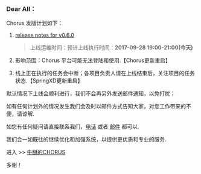 ### Dear All：
Chorus 发版计划如下：

1. [release notes for v0.6.0](http://wiki.dataengine.com/pages/viewpage.action?spaceKey=bjrd&title=Chorus+Release+Notes#ChorusReleaseNotes-v0.6.0[sprint6])

    > 上线运维时间：预计上线执行时间：**2017-09-28 19:00-21:00(今天)**

1. 影响范围：Chorus 平台可能无法登陆和使用.【Chorus更新重启】
1. 线上正在执行的任务会中断；各项目负责人请在上线结束后，关注项目的任务状态.【SpringXD更新重启】

默认情况下上线会顺利进行，我们不会再另外发送邮件通知，以免打扰；

如有任何计划外的情况发生我们会及时以邮件方式告知大家，对您工作带来的不便，请谅解.

如您有任何疑问请直接联系我们，[电话](http://wiki.dataengine.com/pages/viewpage.action?pageId=13253439) 或者 [邮件](mailto:chorus@rongcapital.cn) 都可以.

我们会一如既往的继续优化和加强系统，以提供更优质和专业的服务.

进入 >> [牛掰的CHORUS](http://chorusweb.dataengine.com)

多谢！

